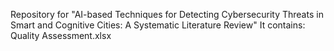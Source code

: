 Repository for "AI-based Techniques for Detecting Cybersecurity Threats in Smart and Cognitive Cities: A Systematic Literature Review"
It contains:
Quality Assessment.xlsx
